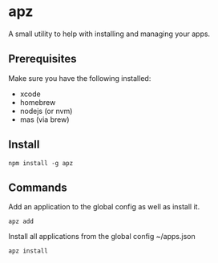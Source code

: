 # apz

A small utility to help with installing and managing your apps.

## Prerequisites

Make sure you have the following installed:

- xcode
- homebrew
- nodejs (or nvm)
- mas (via brew)

## Install

```shell
npm install -g apz
```

## Commands

Add an application to the global config as well as install it.

```shell
apz add
```

Install all applications from the global config ~/apps.json

```shell
apz install
```

